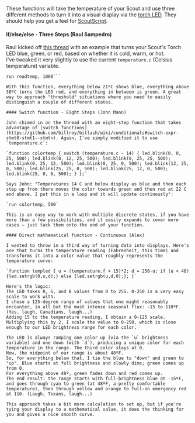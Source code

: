 These functions will take the temperature of your Scout and use three different methods to turn it into a visual display via the [torch LED](http://support.pinocc.io/hc/en-us/articles/200823430-LEDs#torch). They should help you get a feel for [ScoutScript](http://support.pinocc.io/hc/en-us/articles/200250539-ScoutScript-Overview).

#### if/else/else - Three Steps (Raul Sampedro)

Raul kicked off [this thread](https://pinocc.io/forum#!/your-projects:playing-with-leds) with an example that turns your Scout's Torch LED blue, green, or red, based on whether it is cold, warm, or hot.  
I've tweaked it very slightly to use the current `temperature.c` (Celsius temperature) variable.

```function readtemp {if (temperature.c < 21 ) {led.blue;} else {if (temperature.c > 30) {led.red;} else {led.green;} }; 
run readtemp, 1000```

With this function, everything below 21ºC shows blue, everything above 30ºC turns the LED red, and everything in between is green. A great way to approach "threshold" situations where you need to easily distinguish a couple of different states.

#### Switch function - Eight Steps (John Mann)

John chimed in on the thread with an eight-step function that takes advantage of [switch functions](https://github.com/billroy/bitlash/wiki/conditionals#switch-expr-stmt0-stmt1--stmtn). Again, I've simply modified it to use `temperature.c`:

`function colortemp { switch (temperature.c - 14) { led.blink(0, 0, 25, 500); led.blink(0, 12, 25, 500); led.blink(0, 25, 25, 500); led.blink(0, 25, 12, 500); led.blink(0, 25, 0, 500); led.blink(12, 25, 0, 500); led.blink(25, 25, 0, 500); led.blink(25, 12, 0, 500); led.blink(25, 0, 0, 500); } };`

Says John: "Temperatures 14 C and below display as blue and then each step up from there moves the color towards green and then red at 22 C and above. I put this in a loop and it will update continously":

`run colortemp, 500`

This is an easy way to work with multiple discrete states, if you have more than a few possibilities, and it easily expands to cover more cases – just tack them onto the end of your function.

#### Direct mathematical function - Continuous (Alex)

I wanted to throw in a third way of turning data into displays. Here's one that turns the temperature reading (Fahrenheit, this time) and transforms it into a color value that roughly represents the temperature curve:

`function templed { u = (temperature.f + 15)*2; d = 250-u; if (u < 48) {led.setrgb(0,u,d);} else {led.setrgb(u,d,0);}; }`

Here's the logic:  
The LED takes R, G, and B values from 0 to 255. 0-250 is a very easy scale to work with.  
I chose a 125-degree range of values that one might reasonably encounter, in all but the most intense seasonal flux: -15 to 110ºF.  
(Yes, laugh, Canadians, laugh...)  
Adding 15 to the temperature reading, I obtain a 0-125 scale.  
Multiplying this by 2, I scale the value to 0-250, which is close enough to our LED brightness range for each color.  

The LED is always ramping one color up (via the `u` brightness variable) and one down (with `d`), producing a unique color for each temperature in the range. The third color stays at 0.  
Now, the midpoint of our range is about 48ºF.  
So, for everything below that, I tie the blue to "down" and green to "up". Blue starts at full brightness and slowly dims; green comes up from 0.  
For everything above 48º, green fades down and red comes up.  
The end result: the range starts with full-brightness blue at -15ºF, and goes through cyan to green (at 48ºF, a pretty comfortable temperature), then through yellow and orange to full-on emergency red at 110. (Laugh, Texans, laugh...)  

This approach takes a bit more calculation to set up, but if you're tying your display to a mathematical value, it does the thinking for you and gives a nice smooth curve.